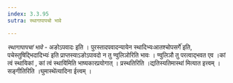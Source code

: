```yaml
---
index: 3.3.95
sutra: स्थागापापचो भावे

---
```

_स्थागापापचां भावे_ - अङोऽपवादः इति । पुरस्तादपवादन्यायेन स्थादिभ्यःआतश्चोपसर्गे॑ इति, पचेस्तुषिद्भिदादिभ्यः॑ इति प्राप्तस्याऽङोऽपावदो न तु ण्वुलिञोरिति भावः । ण्वुलिञौ तु परत्वाद्भवत एव ।कां त्वं स्थायिकां , कां त्वं स्थायि॑मिति भाष्यकारप्रयोगात् । प्रस्थतिरिति ।द्यतिस्यतिमास्था॑ मित्यात इत्त्वम् । सङ्गीतिरिति ।घुमास्थे॑त्यादिना ईत्त्वम् ।